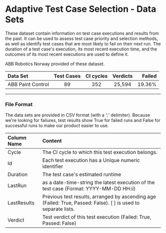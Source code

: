 # Adaptive Test Case Selection - Data Sets

These dataset contain information on test case executions and results from the past. It can be used to assess test case priority and selection methods, as well as identify test cases that are most likely to fail on their next run. The duration of a test case's execution, its most recent execution time, and the outcomes of its most recent executions are used to define it.

ABB Robotics Norway provided of these dataset.



| Data Set          | Test Cases    | CI cycles | Verdicts | Failed |
| :---------------- |:-------------:| :--------:| :------: |-------:|
| ABB Paint Control | 89            |    352    | 25,594   | 19.36% | 


***

### File Format
The data sets are provided in CSV format (with a ';' delimiter). Because we're looking for failures, test results show True for failed runs and False for successful runs to make our product easier to use.


| Column Name       | Content                                             | 
| :---------------- |:----------------------------------------------------| 
|    Cycle          | The CI cycle to which this test execution belongs.                                      |   
|     Id            | Each test execution has a Unique numeric identifier                                     |      
|     Duration      | The test case's estimated runtime                                                       |    
|     LastRun       | as a date-time-string the latest execution of the test case (Format: YYYY-MM-DD HH:ii)  |   
|     LastResults   | Previous test results, arranged by ascending age (Failed: True, Passed: False). [ ] is used to separate lists. |        
|     Verdict       | Test verdict of this test execution (Failed: True, Passed: False)                       |  
